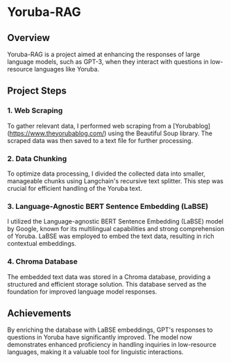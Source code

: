 # Yoruba-RAG

## Overview

Yoruba-RAG is a project aimed at enhancing the responses of large language models, such as GPT-3, when they interact with questions in low-resource languages like Yoruba.

## Project Steps

### 1. Web Scraping

To gather relevant data, I performed web scraping from a [Yorubablog] (https://www.theyorubablog.com/) using the Beautiful Soup library. The scraped data was then saved to a text file for further processing.

### 2. Data Chunking

To optimize data processing, I divided the collected data into smaller, manageable chunks using Langchain's recursive text splitter. This step was crucial for efficient handling of the Yoruba text.

### 3. Language-Agnostic BERT Sentence Embedding (LaBSE)

I utilized the Language-agnostic BERT Sentence Embedding (LaBSE) model by Google, known for its multilingual capabilities and strong comprehension of Yoruba. LaBSE was employed to embed the text data, resulting in rich contextual embeddings.

### 4. Chroma Database

The embedded text data was stored in a Chroma database, providing a structured and efficient storage solution. This database served as the foundation for improved language model responses.

## Achievements

By enriching the database with LaBSE embeddings, GPT's responses to questions in Yoruba have significantly improved. The model now demonstrates enhanced proficiency in handling inquiries in low-resource languages, making it a valuable tool for linguistic interactions.
